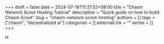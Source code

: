 +++ 
draft = false
date = 2024-07-18T11:21:52+08:00
title = "Chasm Network Scout Hosting Tutorial"
description = "Quick guide on how to build Chasm Scout"
slug = "chasm-network-scout-hosting"
authors = []
tags = ["chasm", "decentralized ai"]
categories = []
externalLink = ""
series = []
+++

H